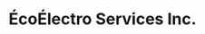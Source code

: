 ---
title: "ÉcoÉlectro Services Inc."
url: /quebec/ecoelectro-services-inc/
shop: Haushaltsgeräte
---